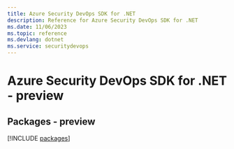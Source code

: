 ```yaml
---
title: Azure Security DevOps SDK for .NET
description: Reference for Azure Security DevOps SDK for .NET
ms.date: 11/06/2023
ms.topic: reference
ms.devlang: dotnet
ms.service: securitydevops
---
```

# Azure Security DevOps SDK for .NET - preview
## Packages - preview
[!INCLUDE [packages](security-devops-index.md)]